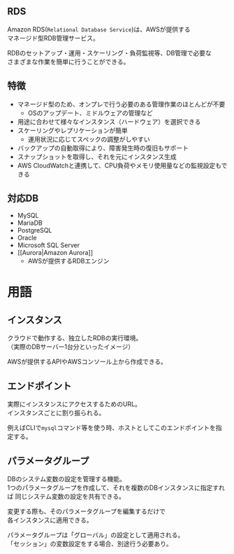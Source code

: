 ## RDS
Amazon RDS(`Relational Database Service`)は、AWSが提供する  
マネージド型RDB管理サービス。

RDBのセットアップ・運用・スケーリング・負荷監視等、DB管理で必要な  
さまざまな作業を簡単に行うことができる。

## 特徴
* マネージド型のため、オンプレで行う必要のある管理作業のほとんどが不要
  - OSのアップデート、ミドルウェアの管理など
* 用途に合わせて様々なインスタンス（ハードウェア）を選択できる
* スケーリングやレプリケーションが簡単
  - 運用状況に応じてスペックの調整がしやすい
* バックアップの自動取得により、障害発生時の復旧もサポート
* スナップショットを取得し、それを元にインスタンス生成
* AWS CloudWatchと連携して、CPU負荷やメモリ使用量などの監視設定もできる

## 対応DB
* MySQL
* MariaDB
* PostgreSQL
* Oracle
* Microsoft SQL Server
* [[Aurora|Amazon Aurora]]
  - AWSが提供するRDBエンジン

# 用語
## インスタンス
クラウドで動作する、独立したRDBの実行環境。  
（実際のDBサーバー1台分といったイメージ）

AWSが提供するAPIやAWSコンソール上から作成できる。

## エンドポイント
実際にインスタンスにアクセスするためのURL。  
インスタンスごとに割り振られる。

例えばCLIで`mysql`コマンド等を使う時、ホストとしてこのエンドポイントを指定する。

## パラメータグループ
DBのシステム変数の設定を管理する機能。  
1つのパラメータグループを作成して、それを複数のDBインスタンスに指定すれば
同じシステム変数の設定を共有できる。

変更する際も、そのパラメータグループを編集するだけで  
各インスタンスに適用できる。

パラメータグループは「グローバル」の設定として適用される。  
「セッション」の変数設定をする場合、別途行う必要あり。
